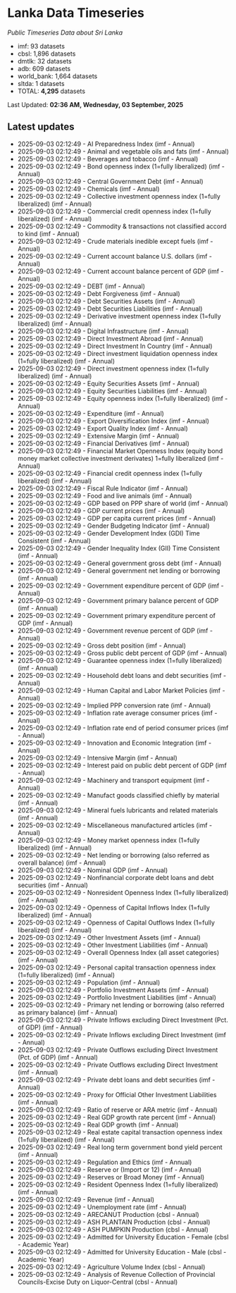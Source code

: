 # Lanka Data Timeseries
*Public Timeseries Data about Sri Lanka*

* imf: 93 datasets
* cbsl: 1,896 datasets
* dmtlk: 32 datasets
* adb: 609 datasets
* world_bank: 1,664 datasets
* sltda: 1 datasets
* TOTAL: **4,295** datasets

Last Updated: **02:36 AM, Wednesday, 03 September, 2025**

## Latest updates

* 2025-09-03 02:12:49 - AI Preparedness Index (imf - Annual)
* 2025-09-03 02:12:49 - Animal and vegetable oils and fats (imf - Annual)
* 2025-09-03 02:12:49 - Beverages and tobacco (imf - Annual)
* 2025-09-03 02:12:49 - Bond openness index (1=fully liberalized) (imf - Annual)
* 2025-09-03 02:12:49 - Central Government Debt (imf - Annual)
* 2025-09-03 02:12:49 - Chemicals (imf - Annual)
* 2025-09-03 02:12:49 - Collective investment openness index (1=fully liberalized) (imf - Annual)
* 2025-09-03 02:12:49 - Commercial credit openness index (1=fully liberalized) (imf - Annual)
* 2025-09-03 02:12:49 - Commodity & transactions not classified accord to kind (imf - Annual)
* 2025-09-03 02:12:49 - Crude materials inedible except fuels (imf - Annual)
* 2025-09-03 02:12:49 - Current account balance U.S. dollars (imf - Annual)
* 2025-09-03 02:12:49 - Current account balance percent of GDP (imf - Annual)
* 2025-09-03 02:12:49 - DEBT (imf - Annual)
* 2025-09-03 02:12:49 - Debt Forgiveness (imf - Annual)
* 2025-09-03 02:12:49 - Debt Securities Assets (imf - Annual)
* 2025-09-03 02:12:49 - Debt Securities Liabilities (imf - Annual)
* 2025-09-03 02:12:49 - Derivative investment openness index (1=fully liberalized) (imf - Annual)
* 2025-09-03 02:12:49 - Digital Infrastructure (imf - Annual)
* 2025-09-03 02:12:49 - Direct Investment Abroad (imf - Annual)
* 2025-09-03 02:12:49 - Direct Investment In Country (imf - Annual)
* 2025-09-03 02:12:49 - Direct investment liquidation openness index (1=fully liberalized) (imf - Annual)
* 2025-09-03 02:12:49 - Direct investment openness index (1=fully liberalized) (imf - Annual)
* 2025-09-03 02:12:49 - Equity Securities Assets (imf - Annual)
* 2025-09-03 02:12:49 - Equity Securities Liabilities (imf - Annual)
* 2025-09-03 02:12:49 - Equity openness index (1=fully liberalized) (imf - Annual)
* 2025-09-03 02:12:49 - Expenditure (imf - Annual)
* 2025-09-03 02:12:49 - Export Diversification Index (imf - Annual)
* 2025-09-03 02:12:49 - Export Quality Index (imf - Annual)
* 2025-09-03 02:12:49 - Extensive Margin (imf - Annual)
* 2025-09-03 02:12:49 - Financial Derivatives (imf - Annual)
* 2025-09-03 02:12:49 - Financial Market Openness Index (equity bond money market collective investment derivates) 1=fully liberalized (imf - Annual)
* 2025-09-03 02:12:49 - Financial credit openness index (1=fully liberalized) (imf - Annual)
* 2025-09-03 02:12:49 - Fiscal Rule Indicator (imf - Annual)
* 2025-09-03 02:12:49 - Food and live animals (imf - Annual)
* 2025-09-03 02:12:49 - GDP based on PPP share of world (imf - Annual)
* 2025-09-03 02:12:49 - GDP current prices (imf - Annual)
* 2025-09-03 02:12:49 - GDP per capita current prices (imf - Annual)
* 2025-09-03 02:12:49 - Gender Budgeting Indicator (imf - Annual)
* 2025-09-03 02:12:49 - Gender Development Index (GDI) Time Consistent (imf - Annual)
* 2025-09-03 02:12:49 - Gender Inequality Index (GII) Time Consistent (imf - Annual)
* 2025-09-03 02:12:49 - General government gross debt (imf - Annual)
* 2025-09-03 02:12:49 - General government net lending or borrowing (imf - Annual)
* 2025-09-03 02:12:49 - Government expenditure percent of GDP (imf - Annual)
* 2025-09-03 02:12:49 - Government primary balance percent of GDP (imf - Annual)
* 2025-09-03 02:12:49 - Government primary expenditure percent of GDP (imf - Annual)
* 2025-09-03 02:12:49 - Government revenue percent of GDP (imf - Annual)
* 2025-09-03 02:12:49 - Gross debt position (imf - Annual)
* 2025-09-03 02:12:49 - Gross public debt percent of GDP (imf - Annual)
* 2025-09-03 02:12:49 - Guarantee openness index (1=fully liberalized) (imf - Annual)
* 2025-09-03 02:12:49 - Household debt loans and debt securities (imf - Annual)
* 2025-09-03 02:12:49 - Human Capital and Labor Market Policies (imf - Annual)
* 2025-09-03 02:12:49 - Implied PPP conversion rate (imf - Annual)
* 2025-09-03 02:12:49 - Inflation rate average consumer prices (imf - Annual)
* 2025-09-03 02:12:49 - Inflation rate end of period consumer prices (imf - Annual)
* 2025-09-03 02:12:49 - Innovation and Economic Integration (imf - Annual)
* 2025-09-03 02:12:49 - Intensive Margin (imf - Annual)
* 2025-09-03 02:12:49 - Interest paid on public debt percent of GDP (imf - Annual)
* 2025-09-03 02:12:49 - Machinery and transport equipment (imf - Annual)
* 2025-09-03 02:12:49 - Manufact goods classified chiefly by material (imf - Annual)
* 2025-09-03 02:12:49 - Mineral fuels lubricants and related materials (imf - Annual)
* 2025-09-03 02:12:49 - Miscellaneous manufactured articles (imf - Annual)
* 2025-09-03 02:12:49 - Money market openness index (1=fully liberalized) (imf - Annual)
* 2025-09-03 02:12:49 - Net lending or borrowing (also referred as overall balance) (imf - Annual)
* 2025-09-03 02:12:49 - Nominal GDP (imf - Annual)
* 2025-09-03 02:12:49 - Nonfinancial corporate debt loans and debt securities (imf - Annual)
* 2025-09-03 02:12:49 - Nonresident Openness Index (1=fully liberalized) (imf - Annual)
* 2025-09-03 02:12:49 - Openness of Capital Inflows Index (1=fully liberalized) (imf - Annual)
* 2025-09-03 02:12:49 - Openness of Capital Outflows Index (1=fully liberalized) (imf - Annual)
* 2025-09-03 02:12:49 - Other Investment Assets (imf - Annual)
* 2025-09-03 02:12:49 - Other Investment Liabilities (imf - Annual)
* 2025-09-03 02:12:49 - Overall Openness Index (all asset categories) (imf - Annual)
* 2025-09-03 02:12:49 - Personal capital transaction openness index (1=fully liberalized) (imf - Annual)
* 2025-09-03 02:12:49 - Population (imf - Annual)
* 2025-09-03 02:12:49 - Portfolio Investment Assets (imf - Annual)
* 2025-09-03 02:12:49 - Portfolio Investment Liabilities (imf - Annual)
* 2025-09-03 02:12:49 - Primary net lending or borrowing (also referred as primary balance) (imf - Annual)
* 2025-09-03 02:12:49 - Private Inflows excluding Direct Investment (Pct. of GDP) (imf - Annual)
* 2025-09-03 02:12:49 - Private Inflows excluding Direct Investment (imf - Annual)
* 2025-09-03 02:12:49 - Private Outflows excluding Direct Investment (Pct. of GDP) (imf - Annual)
* 2025-09-03 02:12:49 - Private Outflows excluding Direct Investment (imf - Annual)
* 2025-09-03 02:12:49 - Private debt loans and debt securities (imf - Annual)
* 2025-09-03 02:12:49 - Proxy for Official Other Investment Liabilities (imf - Annual)
* 2025-09-03 02:12:49 - Ratio of reserve or ARA metric (imf - Annual)
* 2025-09-03 02:12:49 - Real GDP growth rate percent (imf - Annual)
* 2025-09-03 02:12:49 - Real GDP growth (imf - Annual)
* 2025-09-03 02:12:49 - Real estate capital transaction openness index (1=fully liberalized) (imf - Annual)
* 2025-09-03 02:12:49 - Real long term government bond yield percent (imf - Annual)
* 2025-09-03 02:12:49 - Regulation and Ethics (imf - Annual)
* 2025-09-03 02:12:49 - Reserve or (Import or 12) (imf - Annual)
* 2025-09-03 02:12:49 - Reserves or Broad Money (imf - Annual)
* 2025-09-03 02:12:49 - Resident Openness Index (1=fully liberalized) (imf - Annual)
* 2025-09-03 02:12:49 - Revenue (imf - Annual)
* 2025-09-03 02:12:49 - Unemployment rate (imf - Annual)
* 2025-09-03 02:12:49 - ARECANUT Production (cbsl - Annual)
* 2025-09-03 02:12:49 - ASH PLANTAIN Production (cbsl - Annual)
* 2025-09-03 02:12:49 - ASH PUMPKIN Production (cbsl - Annual)
* 2025-09-03 02:12:49 - Admitted for University Education - Female (cbsl - Academic Year)
* 2025-09-03 02:12:49 - Admitted for University Education - Male (cbsl - Academic Year)
* 2025-09-03 02:12:49 - Agriculture Volume Index (cbsl - Annual)
* 2025-09-03 02:12:49 - Analysis of Revenue Collection of Provincial Councils-Excise Duty on Liquor-Central (cbsl - Annual)